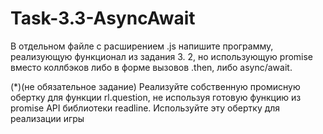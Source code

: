 # Task-3.3-AsyncAwait
В отдельном файле с расширением .js напишите программу, реализующую функционал из задания 3. 2, но использующую promise вместо коллбэков либо в форме вызовов .then, либо async/await.

(*)(не обязательное задание) Реализуйте собственную промисную обертку для функции rl.question, не используя готовую функцию из promise API библиотеки readline. Используйте эту обертку для реализации игры
